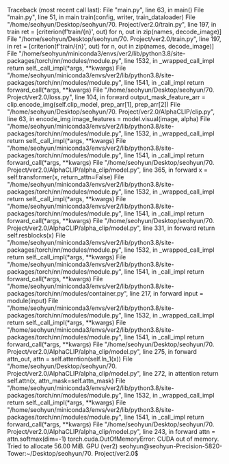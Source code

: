 Traceback (most recent call last):
  File "main.py", line 63, in <module>
    main()
  File "main.py", line 51, in main
    train(config, writer, train_dataloader)
  File "/home/seohyun/Desktop/seohyun/70. Project/ver2.0/train.py", line 197, in train
    ret = [criterion(f'train/{n}', out) for n, out in zip(names, decode_image)]
  File "/home/seohyun/Desktop/seohyun/70. Project/ver2.0/train.py", line 197, in <listcomp>
    ret = [criterion(f'train/{n}', out) for n, out in zip(names, decode_image)]
  File "/home/seohyun/miniconda3/envs/ver2/lib/python3.8/site-packages/torch/nn/modules/module.py", line 1532, in _wrapped_call_impl
    return self._call_impl(*args, **kwargs)
  File "/home/seohyun/miniconda3/envs/ver2/lib/python3.8/site-packages/torch/nn/modules/module.py", line 1541, in _call_impl
    return forward_call(*args, **kwargs)
  File "/home/seohyun/Desktop/seohyun/70. Project/ver2.0/loss.py", line 104, in forward
    output_mask_feature_arr = clip.encode_img(self.clip_model, prep_arr[1], prep_arr[2])
  File "/home/seohyun/Desktop/seohyun/70. Project/ver2.0/AlphaCLIP/clip.py", line 63, in encode_img
    image_features = model.visual(image, alpha)
  File "/home/seohyun/miniconda3/envs/ver2/lib/python3.8/site-packages/torch/nn/modules/module.py", line 1532, in _wrapped_call_impl
    return self._call_impl(*args, **kwargs)
  File "/home/seohyun/miniconda3/envs/ver2/lib/python3.8/site-packages/torch/nn/modules/module.py", line 1541, in _call_impl
    return forward_call(*args, **kwargs)
  File "/home/seohyun/Desktop/seohyun/70. Project/ver2.0/AlphaCLIP/alpha_clip/model.py", line 365, in forward
    x = self.transformer(x, return_attn=False)
  File "/home/seohyun/miniconda3/envs/ver2/lib/python3.8/site-packages/torch/nn/modules/module.py", line 1532, in _wrapped_call_impl
    return self._call_impl(*args, **kwargs)
  File "/home/seohyun/miniconda3/envs/ver2/lib/python3.8/site-packages/torch/nn/modules/module.py", line 1541, in _call_impl
    return forward_call(*args, **kwargs)
  File "/home/seohyun/Desktop/seohyun/70. Project/ver2.0/AlphaCLIP/alpha_clip/model.py", line 331, in forward
    return self.resblocks(x)
  File "/home/seohyun/miniconda3/envs/ver2/lib/python3.8/site-packages/torch/nn/modules/module.py", line 1532, in _wrapped_call_impl
    return self._call_impl(*args, **kwargs)
  File "/home/seohyun/miniconda3/envs/ver2/lib/python3.8/site-packages/torch/nn/modules/module.py", line 1541, in _call_impl
    return forward_call(*args, **kwargs)
  File "/home/seohyun/miniconda3/envs/ver2/lib/python3.8/site-packages/torch/nn/modules/container.py", line 217, in forward
    input = module(input)
  File "/home/seohyun/miniconda3/envs/ver2/lib/python3.8/site-packages/torch/nn/modules/module.py", line 1532, in _wrapped_call_impl
    return self._call_impl(*args, **kwargs)
  File "/home/seohyun/miniconda3/envs/ver2/lib/python3.8/site-packages/torch/nn/modules/module.py", line 1541, in _call_impl
    return forward_call(*args, **kwargs)
  File "/home/seohyun/Desktop/seohyun/70. Project/ver2.0/AlphaCLIP/alpha_clip/model.py", line 275, in forward
    attn_out, attn = self.attention(self.ln_1(x))
  File "/home/seohyun/Desktop/seohyun/70. Project/ver2.0/AlphaCLIP/alpha_clip/model.py", line 272, in attention
    return self.attn(x, attn_mask=self.attn_mask)
  File "/home/seohyun/miniconda3/envs/ver2/lib/python3.8/site-packages/torch/nn/modules/module.py", line 1532, in _wrapped_call_impl
    return self._call_impl(*args, **kwargs)
  File "/home/seohyun/miniconda3/envs/ver2/lib/python3.8/site-packages/torch/nn/modules/module.py", line 1541, in _call_impl
    return forward_call(*args, **kwargs)
  File "/home/seohyun/Desktop/seohyun/70. Project/ver2.0/AlphaCLIP/alpha_clip/model.py", line 243, in forward
    attn = attn.softmax(dim=-1)
torch.cuda.OutOfMemoryError: CUDA out of memory. Tried to allocate 56.00 MiB. GPU 
(ver2) seohyun@seohyun-Precision-5820-Tower:~/Desktop/seohyun/70. Project/ver2.0$ 
